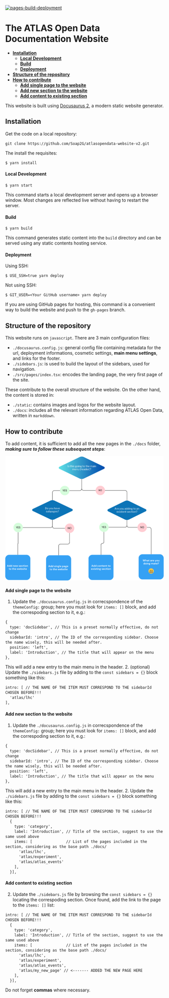 [![pages-build-deployment](https://github.com/Soap2G/atlasopendata-website-v2/actions/workflows/pages/pages-build-deployment/badge.svg)](https://github.com/Soap2G/atlasopendata-website-v2/actions/workflows/pages/pages-build-deployment)

# The ATLAS Open Data Documentation Website

- **[Installation](#installation)**
    - **[Local Development](#local-development)**
    - **[Build](#build)**
    - **[Deployment](#deployment)**
- **[Structure of the repository](#structure-of-the-repository)** 
- **[How to contribute](#how-to-contribute)**
    - **[Add single page to the website](#add-single-page-to-the-website)**
    - **[Add new section to the website](#add-new-section-to-the-website)**
    - **[Add content to existing section](#add-content-to-existing-section)**


This website is built using [Docusaurus 2](https://docusaurus.io/), a modern static website generator.

## Installation
Get the code on a local repository:
```
git clone https://github.com/Soap2G/atlasopendata-website-v2.git
```
The install the requisites:
```
$ yarn install
```

#### Local Development

```
$ yarn start
```

This command starts a local development server and opens up a browser window. Most changes are reflected live without having to restart the server.

#### Build

```
$ yarn build
```

This command generates static content into the `build` directory and can be served using any static contents hosting service.

#### Deployment

Using SSH:

```
$ USE_SSH=true yarn deploy
```

Not using SSH:

```
$ GIT_USER=<Your GitHub username> yarn deploy
```

If you are using GitHub pages for hosting, this command is a convenient way to build the website and push to the `gh-pages` branch.


## Structure of the repository

This website runs on `javascript`. There are 3 main configuration files:
- `./docusaurus.config.js`: general config file containing metadata for the url, deployment informations, cosmetic settings, **main menu settings**, and links for the footer. 
- `./sidebars.js`: is used to build the layout of the sidebars, used for navigation.
- `./src/pages/index.tsx`: encodes the landing page, the very first page of the site.

These contribute to the overall structure of the website. 
On the other hand, the content is stored in: 
- `./static`: contains images and logos for the website layout.
- `./docs`: includes all the relevant information regarding ATLAS Open Data, written in `markddown`.

## How to contribute
To add content, it is sufficient to add all the new pages in the `./docs` folder, _**making sure to follow these subsequent steps**_:

<div align="center">

![Alt text](static/img/graph.png)

</div>

#### Add single page to the website
1. Update the `./docusaurus.config.js` in correcspondence of the `themeConfig:` group; here you must look for `items: []` block, and add the correspoding section to it, e.g.:
```
{
  type: 'docSidebar', // This is a preset normally effective, do not change
  sidebarId: 'intro', // The ID of the corresponding sidebar. Choose the name wisely, this will be needed after.
  position: 'left',
  label: 'Introduction', // The title that will appear on the menu
},
```
This will add a new entry to the main menu in the header.
2. (optional) Update the `./sidebars.js` file by adding to the `const sidebars = {}` block something like this:
```
intro: [ // THE NAME OF THE ITEM MUST CORRESPOND TO THE sidebarId CHOSEN BEFORE!!!
  'atlas/lhc'
],
```

#### Add new section to the website
1. Update the `./docusaurus.config.js` in correcspondence of the `themeConfig:` group; here you must look for `items: []` block, and add the correspoding section to it, e.g.:
```
{
  type: 'docSidebar', // This is a preset normally effective, do not change
  sidebarId: 'intro', // The ID of the corresponding sidebar. Choose the name wisely, this will be needed after.
  position: 'left',
  label: 'Introduction', // The title that will appear on the menu
},
```
This will add a new entry to the main menu in the header.
2. Update the `./sidebars.js` file by adding to the `const sidebars = {}` block something like this:
```
intro: [ // THE NAME OF THE ITEM MUST CORRESPOND TO THE sidebarId CHOSEN BEFORE!!!
  {
    type: 'category',
    label: 'Introduction', // Title of the section, suggest to use the same used above
    items: [               // List of the pages included in the section, considering as the base path ./docs/
      'atlas/lhc', 
      'atlas/experiment', 
      'atlas/atlas_events'
    ],
  }],
```
#### Add content to existing section

2. Update the `./sidebars.js` file by browsing the `const sidebars = {}` locating the correspoding section. Once found, add the link to the page to the `items: []` list:
```
intro: [ // THE NAME OF THE ITEM MUST CORRESPOND TO THE sidebarId CHOSEN BEFORE!!!
  {
    type: 'category',
    label: 'Introduction', // Title of the section, suggest to use the same used above
    items: [               // List of the pages included in the section, considering as the base path ./docs/
      'atlas/lhc', 
      'atlas/experiment', 
      'atlas/atlas_events',
      'atlas/my_new_page' // <------- ADDED THE NEW PAGE HERE
    ],
  }],
```
Do not forget **commas** where necessary.

